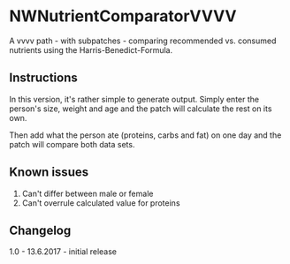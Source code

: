 # NWNutrientComparatorVVVV
A vvvv path - with subpatches - comparing recommended vs. consumed nutrients using the Harris-Benedict-Formula.

## Instructions

In this version, it's rather simple to generate output. Simply enter the person's size, weight and age and the patch will calculate the rest on its own.

Then add what the person ate (proteins, carbs and fat) on one day and the patch will compare both data sets.

## Known issues

1. Can't differ between male or female
2. Can't overrule calculated value for proteins

## Changelog

1.0 - 13.6.2017 - initial release
